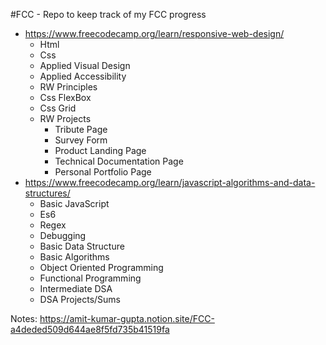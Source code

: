 #FCC - Repo to keep track of my FCC progress

- https://www.freecodecamp.org/learn/responsive-web-design/ 
  - Html
  - Css 
  - Applied Visual Design
  - Applied Accessibility
  - RW Principles
  - Css FlexBox
  - Css Grid
  - RW Projects
    - Tribute Page
    - Survey Form
    - Product Landing Page
    - Technical Documentation Page
    - Personal Portfolio Page
- https://www.freecodecamp.org/learn/javascript-algorithms-and-data-structures/
  - Basic JavaScript
  - Es6
  - Regex
  - Debugging 
  - Basic Data Structure
  - Basic Algorithms
  - Object Oriented Programming
  - Functional Programming
  - Intermediate DSA
  - DSA Projects/Sums

Notes: https://amit-kumar-gupta.notion.site/FCC-a4deded509d644ae8f5fd735b41519fa 
